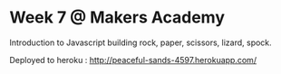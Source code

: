 Week 7 @ Makers Academy
=======================

Introduction to Javascript building rock, paper, scissors, lizard, spock.

Deployed to heroku : http://peaceful-sands-4597.herokuapp.com/

